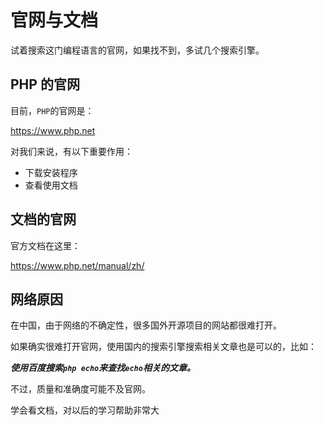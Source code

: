 # 官网与文档

试着搜索这门编程语言的官网，如果找不到，多试几个搜索引擎。

## PHP 的官网

目前，`PHP`的官网是：

<a href="https://www.php.net" target="_blank">https://www.php.net</a>

对我们来说，有以下重要作用：

- 下载安装程序
- 查看使用文档

## 文档的官网

官方文档在这里：

<a href="https://www.php.net/manual/zh/" target="_blank">https://www.php.net/manual/zh/</a>

## 网络原因

在中国，由于网络的不确定性，很多国外开源项目的网站都很难打开。

如果确实很难打开官网，使用国内的搜索引擎搜索相关文章也是可以的，比如：

**_使用百度搜索`php echo`来查找`echo`相关的文章。_**

不过，质量和准确度可能不及官网。

<div class="banner">学会看文档，对以后的学习帮助非常大</div>
